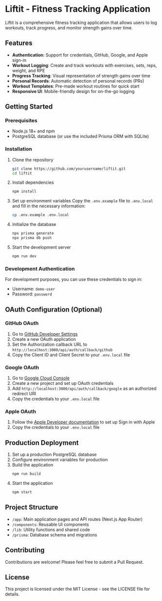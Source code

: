 # Liftit - Fitness Tracking Application

Liftit is a comprehensive fitness tracking application that allows users to log workouts, track progress, and monitor strength gains over time.

## Features

- **Authentication**: Support for credentials, GitHub, Google, and Apple sign-in
- **Workout Logging**: Create and track workouts with exercises, sets, reps, weight, and RPE
- **Progress Tracking**: Visual representation of strength gains over time
- **Personal Records**: Automatic detection of personal records (PRs)
- **Workout Templates**: Pre-made workout routines for quick start
- **Responsive UI**: Mobile-friendly design for on-the-go logging

## Getting Started

### Prerequisites

- Node.js 18+ and npm
- PostgreSQL database (or use the included Prisma ORM with SQLite)

### Installation

1. Clone the repository
   ```bash
   git clone https://github.com/yourusername/liftit.git
   cd liftit
   ```

2. Install dependencies
   ```bash
   npm install
   ```

3. Set up environment variables
   Copy the `.env.example` file to `.env.local` and fill in the necessary information:
   ```bash
   cp .env.example .env.local
   ```

4. Initialize the database
   ```bash
   npx prisma generate
   npx prisma db push
   ```

5. Start the development server
   ```bash
   npm run dev
   ```

### Development Authentication

For development purposes, you can use these credentials to sign in:
- Username: `demo-user`
- Password: `password`

## OAuth Configuration (Optional)

### GitHub OAuth
1. Go to [GitHub Developer Settings](https://github.com/settings/developers)
2. Create a new OAuth application
3. Set the Authorization callback URL to `http://localhost:3000/api/auth/callback/github`
4. Copy the Client ID and Client Secret to your `.env.local` file

### Google OAuth
1. Go to [Google Cloud Console](https://console.cloud.google.com/)
2. Create a new project and set up OAuth credentials
3. Add `http://localhost:3000/api/auth/callback/google` as an authorized redirect URI
4. Copy the credentials to your `.env.local` file

### Apple OAuth
1. Follow the [Apple Developer documentation](https://developer.apple.com/sign-in-with-apple/get-started/) to set up Sign in with Apple
2. Copy the credentials to your `.env.local` file

## Production Deployment

1. Set up a production PostgreSQL database
2. Configure environment variables for production
3. Build the application
   ```bash
   npm run build
   ```
4. Start the application
   ```bash
   npm start
   ```

## Project Structure

- `/app`: Main application pages and API routes (Next.js App Router)
- `/components`: Reusable UI components
- `/lib`: Utility functions and shared code
- `/prisma`: Database schema and migrations

## Contributing

Contributions are welcome! Please feel free to submit a Pull Request.

## License

This project is licensed under the MIT License - see the LICENSE file for details. 